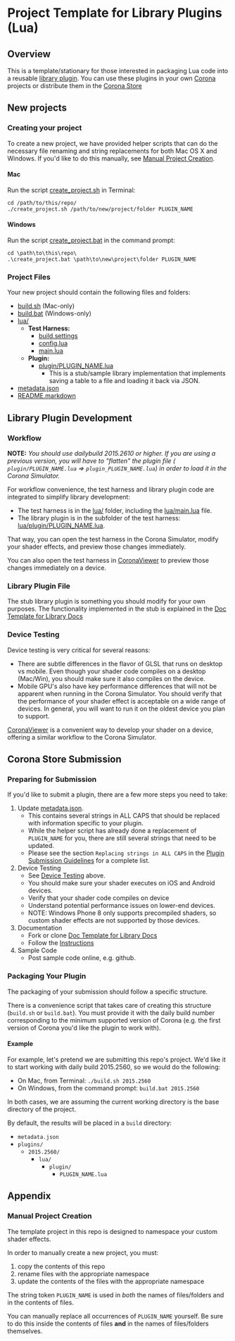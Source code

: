 # Project Template for Library Plugins (Lua)

## Overview

This is a template/stationary for those interested in packaging Lua code into a reusable [library plugin](http://docs.coronalabs.com/native/plugin/index.html#types-of-plugins). You can use these plugins in your own [Corona](https://coronalabs.com/products/corona-sdk/) projects or distribute them in the [Corona Store](https://store.coronalabs.com)


## New projects

### Creating your project

To create a new project, we have provided helper scripts that can do the necessary file renaming and string replacements for both Mac OS X and Windows. If you'd like to do this manually, see [Manual Project Creation](#manual-project-creation).

#### Mac

Run the script [create_project.sh](create_project.sh) in Terminal:

```
cd /path/to/this/repo/
./create_project.sh /path/to/new/project/folder PLUGIN_NAME
```

#### Windows

Run the script [create_project.bat](create_project.bat) in the command prompt:

```
cd \path\to\this\repo\
.\create_project.bat \path\to\new\project\folder PLUGIN_NAME
```


### Project Files

Your new project should contain the following files and folders:

* [build.sh](build.sh) (Mac-only)
* [build.bat](build.bat) (Windows-only)
* [lua/](lua/)
	+ __Test Harness:__
		+ [build.settings](lua/build.settings)
		+ [config.lua](lua/config.lua)
		+ [main.lua](lua/main.lua)
	+ __Plugin:__
		+ [plugin/PLUGIN_NAME.lua](lua/plugin/PLUGIN_NAME.lua)
			- This is a stub/sample library implementation that implements saving a table to a file and loading it back via JSON.
* [metadata.json](metadata.json)
* [README.markdown](README.markdown)


## Library Plugin Development

### Workflow

__NOTE:__ _You should use dailybuild 2015.2610 or higher. If you are using a previous version, you will have to "flatten" the plugin file ( `plugin/PLUGIN_NAME.lua` => `plugin_PLUGIN_NAME.lua`) in order to load it in the Corona Simulator._

For workflow convenience, the test harness and library plugin code are integrated to simplify library development:

* The test harness is in the [lua/](lua/) folder, including the [lua/main.lua](lua/main.lua) file.
* The library plugin is in the subfolder of the test harness: [lua/plugin/PLUGIN_NAME.lua](lua/plugin/PLUGIN_NAME.lua).

That way, you can open the test harness in the Corona Simulator, modify your shader effects, and preview those changes immediately.

You can also open the test harness in [CoronaViewer](https://github.com/coronalabs/CoronaViewer) to preview those changes immediately on a device.


### Library Plugin File

The stub library plugin is something you should modify for your own purposes. The functionality implemented in the stub is explained in the [Doc Template for Library Docs](https://github.com/coronalabs/plugins-template-library-docs)


### Device Testing

Device testing is very critical for several reasons:

* There are subtle differences in the flavor of GLSL that runs on desktop vs mobile. Even though your shader code compiles on a desktop (Mac/Win), you should make sure it also compiles on the device.
* Mobile GPU's also have key performance differences that will not be apparent when running in the Corona Simulator. You should verify that the performance of your shader effect is acceptable on a wide range of devices. In general, you will want to run it on the oldest device you plan to support.

[CoronaViewer](https://github.com/coronalabs/CoronaViewer) is a convenient way to develop your shader on a device, offering a similar workflow to the Corona Simulator.


## Corona Store Submission

### Preparing for Submission

If you'd like to submit a plugin, there are a few more steps you need to take:

1. Update [metadata.json](metadata.json). 
	* This contains several strings in ALL CAPS that should be replaced with information specific to your plugin. 
	* While the helper script has already done a replacement of `PLUGIN_NAME` for you, there are still several strings that need to be updated.
	* Please see the section `Replacing strings in ALL CAPS` in the [Plugin Submission Guidelines](http://docs.coronalabs.com/daily/native/plugin/submission.html) for a complete list.
2. Device Testing
	* See [Device Testing](#device-testing) above.
	* You should make sure your shader executes on iOS and Android devices. 
	* Verify that your shader code compiles on device
	* Understand potential performance issues on lower-end devices.
	* NOTE: Windows Phone 8 only supports precompiled shaders, so custom shader effects are not supported by those devices.
3. Documentation
	* Fork or clone [Doc Template for Library Docs](https://github.com/coronalabs/plugins-template-library-docs)
	* Follow the [Instructions](https://github.com/coronalabs/plugins-template-library-docs/blob/master/Instructions.markdown)
4. Sample Code
	* Post sample code online, e.g. github.

### Packaging Your Plugin

The packaging of your submission should follow a specific structure.

There is a convenience script that takes care of creating this structure (`build.sh` or `build.bat`). You must provide it with the daily build number corresponding to the minimum supported version of Corona (e.g. the first version of Corona you'd like the plugin to work with).

#### Example

For example, let's pretend we are submitting this repo's project. We'd like it to start working with daily build 2015.2560, so we would do the following:

* On Mac, from Terminal: `./build.sh 2015.2560`
* On Windows, from the command prompt: `build.bat 2015.2560`

In both cases, we are assuming the current working directory is the base directory of the project.

By default, the results will be placed in a `build` directory:

* `metadata.json`
* `plugins/`
	+ `2015.2560/`
		- `lua/`
			- `plugin/`
				- `PLUGIN_NAME.lua`



## Appendix

### Manual Project Creation

The template project in this repo is designed to namespace your custom shader effects.

In order to manually create a new project, you must:

1. copy the contents of this repo
2. rename files with the appropriate namespace
3. update the contents of the files with the appropriate namespace

The string token `PLUGIN_NAME` is used in _both_ the names of files/folders and in the contents of files. 

You can manually replace all occurrences of `PLUGIN_NAME` yourself. Be sure to do this inside the contents of files __and__ in the names of files/folders themselves.


